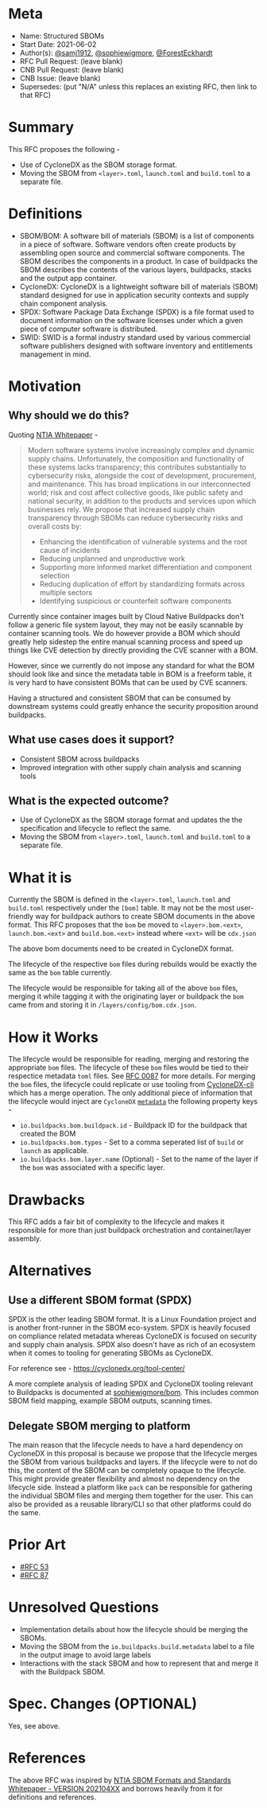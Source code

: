 # Meta
[meta]: #meta
- Name: Structured SBOMs
- Start Date: 2021-06-02
- Author(s): [@samj1912](https://github.com/samj1912), [@sophiewigmore](https://github.com/sophiewigmore), [@ForestEckhardt](https://github.com/ForestEckhardt)
- RFC Pull Request: (leave blank)
- CNB Pull Request: (leave blank)
- CNB Issue: (leave blank)
- Supersedes: (put "N/A" unless this replaces an existing RFC, then link to that RFC)

# Summary
[summary]: #summary

This RFC proposes the following - 

- Use of CycloneDX as the SBOM storage format.
- Moving the SBOM from `<layer>.toml`, `launch.toml` and `build.toml` to a separate file.

# Definitions
[definitions]: #definitions

- SBOM/BOM: A software bill of materials (SBOM) is a list of components in a piece of software. Software vendors often create products by assembling open source and commercial software components. The SBOM describes the components in a product. In case of buildpacks the SBOM describes the contents of the various layers, buildpacks, stacks and the output app container.
- CycloneDX: CycloneDX is a lightweight software bill of materials (SBOM) standard designed for use in application security contexts and supply chain component analysis.
- SPDX: Software Package Data Exchange (SPDX) is a file format used to document information on the software licenses under which a given piece of computer software is distributed.
- SWID: SWID is a formal industry standard used by various commercial software publishers designed with software inventory and entitlements management in mind.

# Motivation
[motivation]: #motivation

## Why should we do this?

Quoting [NTIA Whitepaper][NTIA-WP] - 
> Modern software systems involve increasingly complex and dynamic supply chains. Unfortunately, the composition and functionality of these systems lacks transparency; this contributes substantially to cybersecurity risks, alongside the cost of development, procurement, and maintenance. This has broad implications in our interconnected world; risk and cost affect collective goods, like public safety and national security, in addition to the products and services upon which businesses rely.
> We propose that increased supply chain transparency through SBOMs can reduce cybersecurity risks and overall costs by:
> - Enhancing the identification of vulnerable systems and the root cause of incidents
> - Reducing unplanned and unproductive work
> - Supporting more informed market differentiation and component selection
> - Reducing duplication of effort by standardizing formats across multiple sectors
> - Identifying suspicious or counterfeit software components

Currently since container images built by Cloud Native Buildpacks don't follow a generic file system layout, they may not be easily scannable by container scanning tools. We do however provide a BOM which should greatly help sidestep the entire manual scanning process and speed up things like CVE detection by directly providing the CVE scanner with a BOM.

However, since we currently do not impose any standard for what the BOM should look like and since the metadata table in BOM is a freeform table, it is very hard to have consistent BOMs that can be used by CVE scanners.

Having a structured and consistent SBOM that can be consumed by downstream systems could greatly enhance the security proposition around buildpacks.

## What use cases does it support?

- Consistent SBOM across buildpacks
- Improved integration with other supply chain analysis and scanning tools

## What is the expected outcome?

- Use of CycloneDX as the SBOM storage format and updates the the specification and lifecycle to reflect the same.
- Moving the SBOM from `<layer>.toml`, `launch.toml` and `build.toml` to a separate file.

# What it is
[what-it-is]: #what-it-is

Currently the SBOM is defined in the `<layer>.toml`, `launch.toml` and `build.toml` respectively under the `[bom]` table.
It may not be the most user-friendly way for buildpack authors to create SBOM documents in the above format. This RFC proposes that the `bom` be moved to `<layer>.bom.<ext>`, `launch.bom.<ext>` and `build.bom.<ext>` instead where `<ext>` will be `cdx.json`

The above bom documents need to be created in CycloneDX format.

The lifecycle of the respective `bom` files during rebuilds would be exactly the same as the `bom` table currently. 

The lifecycle would be responsible for taking all of the above `bom` files, merging it while tagging it with the originating layer or buildpack the `bom` came from and storing it in `/layers/config/bom.cdx.json`.

# How it Works
[how-it-works]: #how-it-works

The lifecycle would be responsible for reading, merging and restoring the appropriate `bom` files. The lifecycle of these `bom` files would be tied to their respectice metadata `toml` files. See [RFC 0087](https://github.com/buildpacks/rfcs/blob/main/text/0087-bom-in-layer-metadata.md#how-it-works) for more details. For merging the `bom` files, the lifecycle could replicate or use tooling from [CycloneDX-cli](https://github.com/CycloneDX/cyclonedx-cli) which has a merge operation. The only additional piece of information that the lifecycle would inject are `CycloneDX` [`metadata`](https://cyclonedx.org/use-cases/#properties--name-value-store) the following property keys -

- `io.buildpacks.bom.buildpack.id` - Buildpack ID for the buildpack that created the BOM
- `io.buildpacks.bom.types` - Set to a comma seperated list of `build` or `launch` as applicable.
- `io.buildpacks.bom.layer.name` (Optional) - Set to the name of the layer if the `bom` was associated with a specific layer. 

# Drawbacks
[drawbacks]: #drawbacks

This RFC adds a fair bit of complexity to the lifecycle and makes it responsible for more than just buildpack orchestration and container/layer assembly.

# Alternatives
[alternatives]: #alternatives

## Use a different SBOM format (SPDX)

SPDX is the other leading SBOM format. It is a Linux Foundation project and is another front-runner in the SBOM eco-system. SPDX is heavily focused on compliance related metadata whereas CycloneDX is focused on security and supply chain analysis. SPDX also doesn't have as rich of an ecosystem when it comes to tooling for generating SBOMs as CycloneDX.

For reference see - https://cyclonedx.org/tool-center/

A more complete analysis of leading SPDX and CycloneDX tooling relevant to Buildpacks is documented at [sophiewigmore/bom](https://github.com/sophiewigmore/bom). This includes common SBOM field mapping, example SBOM outputs, scanning times.

## Delegate SBOM merging to platform

The main reason that the lifecycle needs to have a hard dependency on CycloneDX in this proposal is because we propose that the lifecycle merges the SBOM from various buildpacks and layers. If the lifecycle were to not do this, the content of the SBOM can be completely opaque to the lifecycle. This might provide greater flexibility and almost no dependency on the lifecycle side. Instead a platform like `pack` can be responsible for gathering the individual SBOM files and merging them together for the user. This can also be provided as a reusable library/CLI so that other platforms could do the same.


# Prior Art
[prior-art]: #prior-art

- [#RFC 53](https://github.com/buildpacks/rfcs/blob/main/text/0053-decouple-buildpack-plan-and-bom.md)
- [#RFC 87](https://github.com/buildpacks/rfcs/blob/main/text/0087-bom-in-layer-metadata.md)

# Unresolved Questions
[unresolved-questions]: #unresolved-questions

- Implementation details about how the lifecycle should be merging the SBOMs.
- Moving the SBOM from the `io.buildpacks.build.metadata` label to a file in the output image to avoid large labels
- Interactions with the stack SBOM and how to represent that and merge it with the Buildpack SBOM.

# Spec. Changes (OPTIONAL)
[spec-changes]: #spec-changes

Yes, see above.

# References

The above RFC was inspired by [NTIA SBOM Formats and Standards Whitepaper - VERSION 202104XX][NTIA-WP] and borrows heavily from it for definitions and references.


[NTIA-WP]: https://docs.google.com/document/d/1KEMRrjbMd6FV7-ZFCk-AVVi-QY7qRiYiylxFFUc5Y_8/edit#
[CDX]: https://cyclonedx.org/
[SPDX]: https://spdx.dev/
[SWID]: https://nvd.nist.gov/products/swid